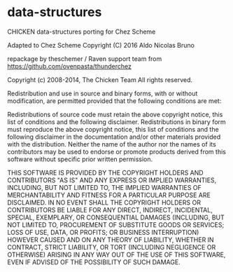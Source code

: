 # data-structures
CHICKEN data-structures porting for Chez Scheme


Adapted to Chez Scheme
Copyright (C) 2016 Aldo Nicolas Bruno

repackage by theschemer / Raven support team from https://github.com/ovenpasta/thunderchez

 Copyright (c) 2008-2014, The Chicken Team
 All rights reserved.

 Redistribution and use in source and binary forms, with or without
 modification, are permitted provided that the following conditions
 are met:

   Redistributions of source code must retain the above copyright notice, this list of conditions and the following
     disclaimer. 
   Redistributions in binary form must reproduce the above copyright notice, this list of conditions and the following
     disclaimer in the documentation and/or other materials provided with the distribution. 
   Neither the name of the author nor the names of its contributors may be used to endorse or promote
     products derived from this software without specific prior written permission. 

 THIS SOFTWARE IS PROVIDED BY THE COPYRIGHT HOLDERS AND CONTRIBUTORS "AS IS" AND ANY EXPRESS
 OR IMPLIED WARRANTIES, INCLUDING, BUT NOT LIMITED TO, THE IMPLIED WARRANTIES OF MERCHANTABILITY
 AND FITNESS FOR A PARTICULAR PURPOSE ARE DISCLAIMED. IN NO EVENT SHALL THE COPYRIGHT HOLDERS OR
 CONTRIBUTORS BE LIABLE FOR ANY DIRECT, INDIRECT, INCIDENTAL, SPECIAL, EXEMPLARY, OR
 CONSEQUENTIAL DAMAGES (INCLUDING, BUT NOT LIMITED TO, PROCUREMENT OF SUBSTITUTE GOODS OR
 SERVICES; LOSS OF USE, DATA, OR PROFITS; OR BUSINESS INTERRUPTION) HOWEVER CAUSED AND ON ANY
 THEORY OF LIABILITY, WHETHER IN CONTRACT, STRICT LIABILITY, OR TORT (INCLUDING NEGLIGENCE OR
 OTHERWISE) ARISING IN ANY WAY OUT OF THE USE OF THIS SOFTWARE, EVEN IF ADVISED OF THE
 POSSIBILITY OF SUCH DAMAGE.
